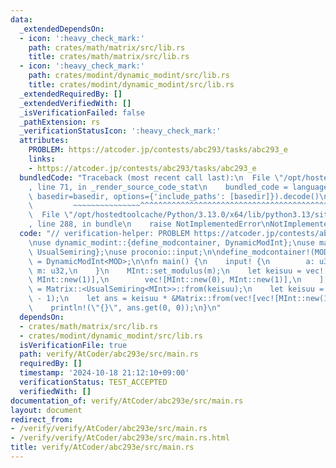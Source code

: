 ```yaml
---
data:
  _extendedDependsOn:
  - icon: ':heavy_check_mark:'
    path: crates/math/matrix/src/lib.rs
    title: crates/math/matrix/src/lib.rs
  - icon: ':heavy_check_mark:'
    path: crates/modint/dynamic_modint/src/lib.rs
    title: crates/modint/dynamic_modint/src/lib.rs
  _extendedRequiredBy: []
  _extendedVerifiedWith: []
  _isVerificationFailed: false
  _pathExtension: rs
  _verificationStatusIcon: ':heavy_check_mark:'
  attributes:
    PROBLEM: https://atcoder.jp/contests/abc293/tasks/abc293_e
    links:
    - https://atcoder.jp/contests/abc293/tasks/abc293_e
  bundledCode: "Traceback (most recent call last):\n  File \"/opt/hostedtoolcache/Python/3.13.0/x64/lib/python3.13/site-packages/onlinejudge_verify/documentation/build.py\"\
    , line 71, in _render_source_code_stat\n    bundled_code = language.bundle(stat.path,\
    \ basedir=basedir, options={'include_paths': [basedir]}).decode()\n          \
    \         ~~~~~~~~~~~~~~~^^^^^^^^^^^^^^^^^^^^^^^^^^^^^^^^^^^^^^^^^^^^^^^^^^^^^^^^^^^^^^^^^^\n\
    \  File \"/opt/hostedtoolcache/Python/3.13.0/x64/lib/python3.13/site-packages/onlinejudge_verify/languages/rust.py\"\
    , line 288, in bundle\n    raise NotImplementedError\nNotImplementedError\n"
  code: "// verification-helper: PROBLEM https://atcoder.jp/contests/abc293/tasks/abc293_e\n\
    \nuse dynamic_modint::{define_modcontainer, DynamicModInt};\nuse matrix::{Matrix,\
    \ UsualSemiring};\nuse proconio::input;\n\ndefine_modcontainer!(MOD);\ntype MInt\
    \ = DynamicModInt<MOD>;\n\nfn main() {\n    input! {\n        a: u32, x: u64,\
    \ m: u32,\n    }\n    MInt::set_modulus(m);\n    let keisuu = vec![\n        vec![MInt::new(a),\
    \ MInt::new(1)],\n        vec![MInt::new(0), MInt::new(1)],\n    ];\n    let keisuu\
    \ = Matrix::<UsualSemiring<MInt>>::from(keisuu);\n    let keisuu = keisuu.pow(x\
    \ - 1);\n    let ans = keisuu * &Matrix::from(vec![vec![MInt::new(1)], vec![MInt::new(1)]]);\n\
    \    println!(\"{}\", ans.get(0, 0));\n}\n"
  dependsOn:
  - crates/math/matrix/src/lib.rs
  - crates/modint/dynamic_modint/src/lib.rs
  isVerificationFile: true
  path: verify/AtCoder/abc293e/src/main.rs
  requiredBy: []
  timestamp: '2024-10-18 21:12:10+09:00'
  verificationStatus: TEST_ACCEPTED
  verifiedWith: []
documentation_of: verify/AtCoder/abc293e/src/main.rs
layout: document
redirect_from:
- /verify/verify/AtCoder/abc293e/src/main.rs
- /verify/verify/AtCoder/abc293e/src/main.rs.html
title: verify/AtCoder/abc293e/src/main.rs
---
```

